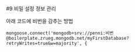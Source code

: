 #9 비밀 설정 정보 관리

아래 코드에 비번을 감추는 방법

```
mongoose.connect('mongodb+srv://penni:비번@boilerplate.zrueg.mongodb.net/myFirstDatabase?retryWrites=true&w=majority', {
```